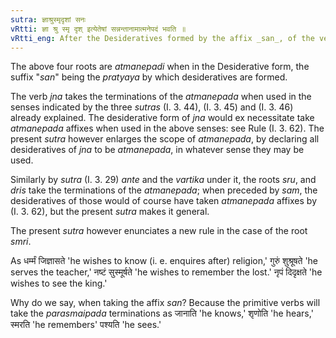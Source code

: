 ```yaml
---
sutra: ज्ञाश्रुस्मृदृशां सनः
vRtti: ज्ञा श्रु स्मृ दृश् इत्येतेषां सन्नन्तानामात्मनेपदं भवति ॥
vRtti_eng: After the Desideratives formed by the affix _san_, of the verbs _jna_ to know, _sru_ to hear, _smri_ to remember, and _dris_ to see, the _Atmanepada_ is employed.
---
```

The above four roots are _atmanepadi_ when in the Desiderative form, the suffix "_san_" being the _pratyaya_ by which desideratives are formed.

The verb _jna_ takes the terminations of the _atmanepada_ when used in the senses indicated by the three _sutras_ (I. 3. 44), (I. 3. 45) and (I. 3. 46) already explained. The desiderative form of _jna_ would ex necessitate take _atmanepada_ affixes when used in the above senses: see Rule (I. 3. 62). The present _sutra_ however enlarges the scope of _atmanepada_, by declaring all desideratives of _jna_ to be _atmanepada_, in whatever sense they may be used.

Similarly by _sutra_ (I. 3. 29) _ante_ and the _vartika_ under it, the roots _sru_, and _dris_ take the terminations of the _atmanepada_; when preceded by _sam_, the desideratives of those would of course have taken _atmanepada_ affixes by (I. 3. 62), but the present _sutra_ makes it general.

The present _sutra_ however enunciates a new rule in the case of the root _smri_.

As धर्म्मं जिज्ञासते 'he wishes to know (i. e. enquires after) religion,' गुरुं शुश्रूषते 'he serves the teacher,' नष्टं सुस्मूर्षते 'he wishes to remember the lost.' नृपं दिदृक्षते 'he wishes to see the king.'

Why do we say, when taking the affix _san_? Because the primitive verbs will take the _parasmaipada_ terminations as जानाति 'he knows,' शृणोति 'he hears,' स्मरति 'he remembers' पश्यति 'he sees.'
